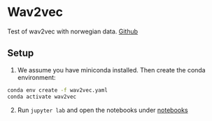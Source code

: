 # Wav2vec

Test of wav2vec with norwegian data.
[Github](https://github.com/pytorch/fairseq/tree/master/examples/wav2vec)

## Setup
1. We assume you have miniconda installed. Then create the conda environment:

```bash
conda env create -f wav2vec.yaml
conda activate wav2vec
```

2. Run `jupyter lab` and open the notebooks under [notebooks](notebooks)